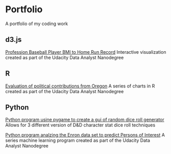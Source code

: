 # Portfolio
A portfolio of my coding work

## d3.js
[Profession Baseball Player BMI to Home Run Record](https://github.com/TheHalfling/Udacity_Project6)
Interactive visualization created as part of the Udacity Data Analyst Nanodegree

## R
[Evaluation of political contributions from Oregon](https://github.com/TheHalfling/Udacity_Nanodegree_Project4)
A series of charts in R created as part of the Udacity Data Analyst Nanodegree

## Python
[Python program usine pygame to create a gui of random dice roll generator](https://github.com/TheHalfling/dnd-stat-generator)
Allows for 3 different version of D&D character stat dice roll techniques

[Python program analzing the Enron data set to predict Persons of Interest](https://github.com/TheHalfling/Enron_POI)
A series machine learning program created as part of the Udacity Data Analyst Nanodegree
